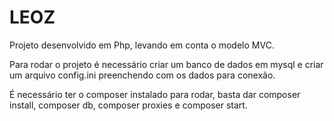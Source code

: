 # LEOZ #

Projeto desenvolvido em Php, levando em conta o modelo MVC.

Para rodar o projeto é necessário criar um banco de dados em mysql e criar um arquivo config.ini preenchendo com os dados para conexão.

É necessário ter o composer instalado para rodar, basta dar composer install, composer db, composer proxies e composer start.
